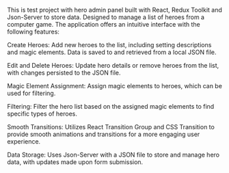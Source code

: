 This is test project with hero admin panel built with React, Redux Toolkit and Json-Server to store data. Designed to manage a list of heroes from a computer game. The application offers an intuitive interface with the following features:

Create Heroes: Add new heroes to the list, including setting descriptions and magic elements. Data is saved to and retrieved from a local JSON file.

Edit and Delete Heroes: Update hero details or remove heroes from the list, with changes persisted to the JSON file.

Magic Element Assignment: Assign magic elements to heroes, which can be used for filtering.

Filtering: Filter the hero list based on the assigned magic elements to find specific types of heroes.

Smooth Transitions: Utilizes React Transition Group and CSS Transition to provide smooth animations and transitions for a more engaging user experience.

Data Storage: Uses Json-Server with a JSON file to store and manage hero data, with updates made upon form submission.
